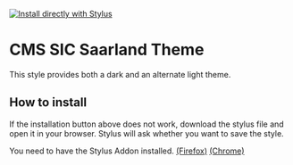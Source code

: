 [![Install directly with Stylus](https://img.shields.io/badge/Install%20directly%20with-Stylus-238b8b.svg)](https://raw.githubusercontent.com/ColinTimBarndt/stylus_cms-sic-saarland-theme/main/cms-sic-saarland.user.styl)

# CMS SIC Saarland Theme

This style provides both a dark and an alternate light theme.

## How to install

If the installation button above does not work, download the stylus file and open it in your browser. Stylus will ask whether you want to save the style.

You need to have the Stylus Addon installed. [(Firefox)] [(Chrome)]

[(Firefox)]: https://addons.mozilla.org/en-US/firefox/addon/styl-us/
[(Chrome)]: https://chrome.google.com/webstore/detail/stylus/clngdbkpkpeebahjckkjfobafhncgmne
